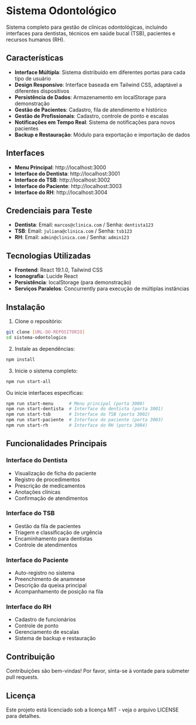 # Sistema Odontológico

Sistema completo para gestão de clínicas odontológicas, incluindo interfaces para dentistas, técnicos em saúde bucal (TSB), pacientes e recursos humanos (RH).

## Características

- **Interface Múltipla**: Sistema distribuído em diferentes portas para cada tipo de usuário
- **Design Responsivo**: Interface baseada em Tailwind CSS, adaptável a diferentes dispositivos
- **Persistência de Dados**: Armazenamento em localStorage para demonstração
- **Gestão de Pacientes**: Cadastro, fila de atendimento e histórico
- **Gestão de Profissionais**: Cadastro, controle de ponto e escalas
- **Notificações em Tempo Real**: Sistema de notificações para novos pacientes
- **Backup e Restauração**: Módulo para exportação e importação de dados

## Interfaces

- **Menu Principal**: http://localhost:3000
- **Interface do Dentista**: http://localhost:3001
- **Interface do TSB**: http://localhost:3002
- **Interface do Paciente**: http://localhost:3003
- **Interface do RH**: http://localhost:3004

## Credenciais para Teste

- **Dentista**: Email: `marcos@clinica.com` / Senha: `dentista123`
- **TSB**: Email: `juliana@clinica.com` / Senha: `tsb123`
- **RH**: Email: `admin@clinica.com` / Senha: `admin123`

## Tecnologias Utilizadas

- **Frontend**: React 19.1.0, Tailwind CSS
- **Iconografia**: Lucide React
- **Persistência**: localStorage (para demonstração)
- **Serviços Paralelos**: Concurrently para execução de múltiplas instâncias

## Instalação

1. Clone o repositório:
```bash
git clone [URL-DO-REPOSITORIO]
cd sistema-odontologico
```

2. Instale as dependências:
```bash
npm install
```

3. Inicie o sistema completo:
```bash
npm run start-all
```

Ou inicie interfaces específicas:
```bash
npm run start-menu      # Menu principal (porta 3000)
npm run start-dentista  # Interface do dentista (porta 3001)
npm run start-tsb       # Interface do TSB (porta 3002)
npm run start-paciente  # Interface do paciente (porta 3003)
npm run start-rh        # Interface do RH (porta 3004)
```

## Funcionalidades Principais

### Interface do Dentista
- Visualização de ficha do paciente
- Registro de procedimentos
- Prescrição de medicamentos
- Anotações clínicas
- Confirmação de atendimentos

### Interface do TSB
- Gestão da fila de pacientes
- Triagem e classificação de urgência
- Encaminhamento para dentistas
- Controle de atendimentos

### Interface do Paciente
- Auto-registro no sistema
- Preenchimento de anamnese
- Descrição da queixa principal
- Acompanhamento de posição na fila

### Interface do RH
- Cadastro de funcionários
- Controle de ponto
- Gerenciamento de escalas
- Sistema de backup e restauração

## Contribuição

Contribuições são bem-vindas! Por favor, sinta-se à vontade para submeter pull requests.

## Licença

Este projeto está licenciado sob a licença MIT - veja o arquivo LICENSE para detalhes.
